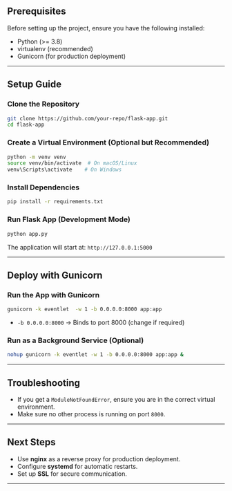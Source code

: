 
## Prerequisites
Before setting up the project, ensure you have the following installed:
- Python (>= 3.8)
- virtualenv (recommended)
- Gunicorn (for production deployment)

---

## Setup Guide
### Clone the Repository
```bash
git clone https://github.com/your-repo/flask-app.git
cd flask-app
```

### Create a Virtual Environment (Optional but Recommended)
```bash
python -m venv venv
source venv/bin/activate  # On macOS/Linux
venv\Scripts\activate    # On Windows
```

### Install Dependencies
```bash
pip install -r requirements.txt
```

### Run Flask App (Development Mode)
```bash
python app.py
```
The application will start at: `http://127.0.0.1:5000`

---

## Deploy with Gunicorn

### Run the App with Gunicorn
```bash
gunicorn -k eventlet  -w 1 -b 0.0.0.0:8000 app:app
```
- `-b 0.0.0.0:8000` → Binds to port 8000 (change if required)

### Run as a Background Service (Optional)
```bash
nohup gunicorn -k eventlet -w 1 -b 0.0.0.0:8000 app:app &
```

---

## Troubleshooting
- If you get a `ModuleNotFoundError`, ensure you are in the correct virtual environment.
- Make sure no other process is running on port `8000`.

---

## Next Steps
- Use **nginx** as a reverse proxy for production deployment.
- Configure **systemd** for automatic restarts.
- Set up **SSL** for secure communication.

---


